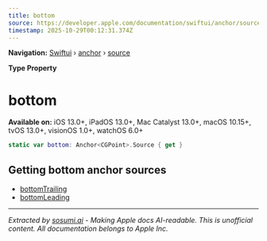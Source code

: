 ```yaml
---
title: bottom
source: https://developer.apple.com/documentation/swiftui/anchor/source/bottom
timestamp: 2025-10-29T00:12:31.374Z
---
```


**Navigation:** [Swiftui](/documentation/swiftui) › [anchor](/documentation/swiftui/anchor) › [source](/documentation/swiftui/anchor/source)

**Type Property**

# bottom

**Available on:** iOS 13.0+, iPadOS 13.0+, Mac Catalyst 13.0+, macOS 10.15+, tvOS 13.0+, visionOS 1.0+, watchOS 6.0+

```swift
static var bottom: Anchor<CGPoint>.Source { get }
```

## Getting bottom anchor sources

- [bottomTrailing](/documentation/swiftui/anchor/source/bottomtrailing)
- [bottomLeading](/documentation/swiftui/anchor/source/bottomleading)

---

*Extracted by [sosumi.ai](https://sosumi.ai) - Making Apple docs AI-readable.*
*This is unofficial content. All documentation belongs to Apple Inc.*
